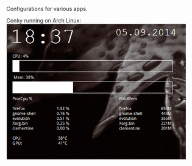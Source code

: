 Configurations for various apps.

Conky running on Arch Linux:
![Conky on gentoo](https://raw.githubusercontent.com/Uhkis/dotfiles/master/conky-arch.png)
